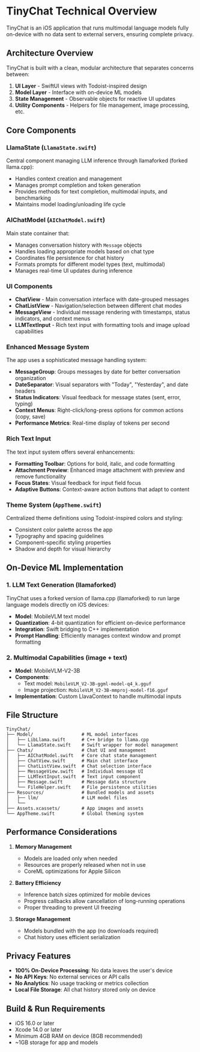 # TinyChat Technical Overview

TinyChat is an iOS application that runs multimodal language models fully on-device with no data sent to external servers, ensuring complete privacy.

## Architecture Overview

TinyChat is built with a clean, modular architecture that separates concerns between:

1. **UI Layer** - SwiftUI views with Todoist-inspired design
2. **Model Layer** - Interface with on-device ML models
3. **State Management** - Observable objects for reactive UI updates
4. **Utility Components** - Helpers for file management, image processing, etc.

## Core Components

### LlamaState (`LlamaState.swift`)

Central component managing LLM inference through llamaforked (forked llama.cpp):

- Handles context creation and management
- Manages prompt completion and token generation
- Provides methods for text completion, multimodal inputs, and benchmarking
- Maintains model loading/unloading life cycle

### AIChatModel (`AIChatModel.swift`)

Main state container that:

- Manages conversation history with `Message` objects
- Handles loading appropriate models based on chat type
- Coordinates file persistence for chat history
- Formats prompts for different model types (text, multimodal)
- Manages real-time UI updates during inference

### UI Components

- **ChatView** - Main conversation interface with date-grouped messages
- **ChatListView** - Navigation/selection between different chat modes
- **MessageView** - Individual message rendering with timestamps, status indicators, and context menus
- **LLMTextInput** - Rich text input with formatting tools and image upload capabilities

### Enhanced Message System

The app uses a sophisticated message handling system:

- **MessageGroup**: Groups messages by date for better conversation organization
- **DateSeparator**: Visual separators with "Today", "Yesterday", and date headers
- **Status Indicators**: Visual feedback for message states (sent, error, typing)
- **Context Menus**: Right-click/long-press options for common actions (copy, save)
- **Performance Metrics**: Real-time display of tokens per second

### Rich Text Input

The text input system offers several enhancements:

- **Formatting Toolbar**: Options for bold, italic, and code formatting
- **Attachment Preview**: Enhanced image attachment with preview and remove functionality
- **Focus States**: Visual feedback for input field focus
- **Adaptive Buttons**: Context-aware action buttons that adapt to content

### Theme System (`AppTheme.swift`)

Centralized theme definitions using Todoist-inspired colors and styling:

- Consistent color palette across the app
- Typography and spacing guidelines
- Component-specific styling properties
- Shadow and depth for visual hierarchy

## On-Device ML Implementation

### 1. LLM Text Generation (llamaforked)

TinyChat uses a forked version of llama.cpp (llamaforked) to run large language models directly on iOS devices:

- **Model**: MobileVLM text model
- **Quantization**: 4-bit quantization for efficient on-device performance
- **Integration**: Swift bridging to C++ implementation
- **Prompt Handling**: Efficiently manages context window and prompt formatting

### 2. Multimodal Capabilities (image + text)

- **Model**: MobileVLM-V2-3B
- **Components**: 
  - Text model: `MobileVLM_V2-3B-ggml-model-q4_k.gguf`
  - Image projection: `MobileVLM_V2-3B-mmproj-model-f16.gguf`
- **Implementation**: Custom LlavaContext to handle multimodal inputs

## File Structure

```
TinyChat/
├── Model/                  # ML model interfaces
│   ├── LibLlama.swift      # C++ bridge to llama.cpp
│   └── LlamaState.swift    # Swift wrapper for model management
├── Chats/                  # Chat UI and management
│   ├── AIChatModel.swift   # Core chat state management
│   ├── ChatView.swift      # Main chat interface
│   ├── ChatListView.swift  # Chat selection interface
│   ├── MessageView.swift   # Individual message UI
│   ├── LLMTextInput.swift  # Text input component
│   ├── Message.swift       # Message data structure
│   └── FileHelper.swift    # File persistence utilities
├── Resources/              # Bundled models and assets
│   ├── llm/                # LLM model files
│   └── 
├── Assets.xcassets/        # App images and assets
└── AppTheme.swift          # Global theming system
```

## Performance Considerations

1. **Memory Management**
   - Models are loaded only when needed
   - Resources are properly released when not in use
   - CoreML optimizations for Apple Silicon

2. **Battery Efficiency**
   - Inference batch sizes optimized for mobile devices
   - Progress callbacks allow cancellation of long-running operations
   - Proper threading to prevent UI freezing

3. **Storage Management**
   - Models bundled with the app (no downloads required)
   - Chat history uses efficient serialization

## Privacy Features

- **100% On-Device Processing**: No data leaves the user's device
- **No API Keys**: No external services or API calls
- **No Analytics**: No usage tracking or metrics collection
- **Local File Storage**: All chat history stored only on device

## Build & Run Requirements

- iOS 16.0 or later
- Xcode 14.0 or later
- Minimum 4GB RAM on device (8GB recommended)
- ~1GB storage for app and models
